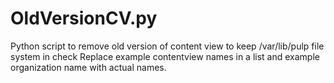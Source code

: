 # OldVersionCV.py
Python script to remove old version of content view to keep /var/lib/pulp file system in check
Replace example contentview names in a list and example organization name with actual names. 
